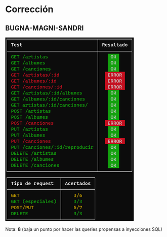 # Corrección

## BUGNA-MAGNI-SANDRI

![Tests](BUGNA-MAGNI-SANDRI.png)

Nota: **8** (baja un punto por hacer las queries propensas a inyecciones SQL)
